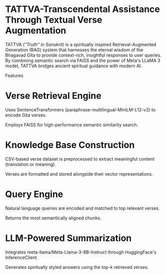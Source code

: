 # TATTVA-Transcendental Assistance Through Textual Verse Augmentation

TATTVA (_"Truth" in Sanskrit_) is a spiritually inspired Retrieval-Augmented Generation (RAG) system that harnesses the eternal wisdom of the Bhagavad Gita to provide context-rich, insightful responses to user queries. By combining semantic search via FAISS and the power of Meta's LLaMA 3 model, TATTVA bridges ancient spiritual guidance with modern AI.

Features

# Verse Retrieval Engine

Uses SentenceTransformers (paraphrase-multilingual-MiniLM-L12-v2) to encode Gita verses.

Employs FAISS for high-performance semantic similarity search.

# Knowledge Base Construction

CSV-based verse dataset is preprocessed to extract meaningful content (translation or meaning).

Verses are formatted and stored alongside their vector representations.

# Query Engine

Natural language queries are encoded and matched to top relevant verses.

Returns the most semantically aligned chunks.

# LLM-Powered Summarization

Integrates meta-llama/Meta-Llama-3-8B-Instruct through HuggingFace's InferenceClient.

Generates spiritually styled answers using the top-k retrieved verses.
